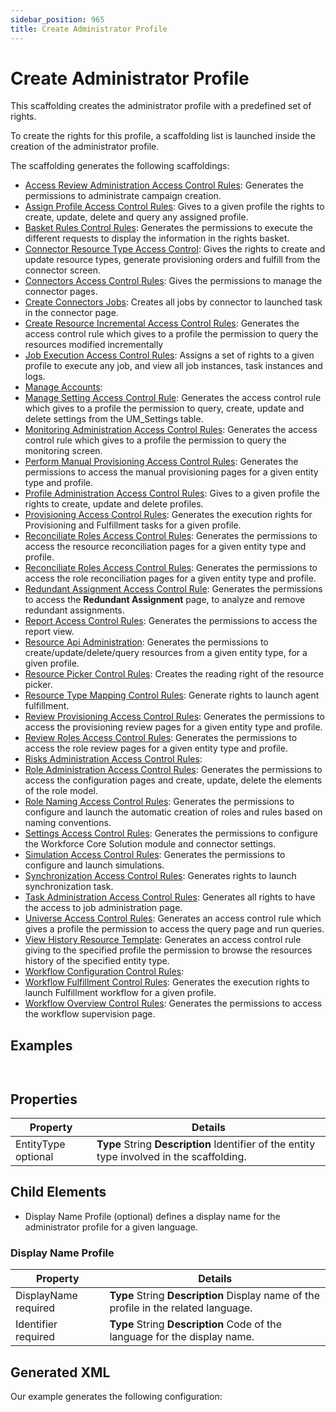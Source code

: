 ```yaml
---
sidebar_position: 965
title: Create Administrator Profile
---
```


# Create Administrator Profile

This scaffolding creates the administrator profile with a predefined set of rights.

To create the rights for this profile, a scaffolding list is launched inside the creation of the administrator profile.

The scaffolding generates the following scaffoldings:

* [Access Review Administration Access Control Rules](../../accesscontrolrules/accessreviews/accessreviewadministrationaccesscontrolrules/index): Generates the permissions to administrate campaign creation.
* [Assign Profile Access Control Rules](../../accesscontrolrules/profiles/assignprofileaccesscontrolrules/index): Gives to a given profile the rights to create, update, delete and query any assigned profile.
* [Basket Rules Control Rules](../../accesscontrolrules/rolemodels/basketrulescontrolrules/index): Generates the permissions to execute the different requests to display the information in the rights basket.
* [Connector Resource Type Access Control](../../accesscontrolrules/connectors/connectorresourcetypeaccesscontrol/index): Gives the rights to create and update resource types, generate provisioning orders and fulfill from the connector screen.
* [Connectors Access Control Rules](../connectorsaccesscontrolrules/index): Gives the permissions to manage the connector pages.
* [Create Connectors Jobs](../../jobs/createconnectorsjobs/index): Creates all jobs by connector to launched task in the connector page.
* [Create Resource Incremental Access Control Rules](../../accesscontrolrules/resources/createresourceincrementalaccesscontrolrules/index): Generates the access control rule which gives to a profile the permission to query the resources modified incrementally
* [Job Execution Access Control Rules](../jobexecutionaccesscontrolrules/index "Job Execution Access Control Rules"): Assigns a set of rights to a given profile to execute any job, and view all job instances, task instances and logs.
* [Manage Accounts](../../accesscontrolrules/userinterfaces/manageaccounts/index "Manage Accounts"):
* [Manage Setting Access Control Rule](../../accesscontrolrules/queries/managesettingaccesscontrolrule/index "Manage Setting Access Control Rule"): Generates the access control rule which gives to a profile the permission to query, create, update and delete settings from the UM\_Settings table.
* [Monitoring Administration Access Control Rules](../../accesscontrolrules/monitoring/monitoringadministrationaccesscontrolrules/index "Monitoring Administration Access Control Rules"): Generates the access control rule which gives to a profile the permission to query the monitoring screen.
* [Perform Manual Provisioning Access Control Rules](../../accesscontrolrules/rolemodels/performmanualprovisioningaccesscontrolrules/index "Perform Manual Provisioning Access Control Rules"): Generates the permissions to access the manual provisioning pages for a given entity type and profile.
* [Profile Administration Access Control Rules](../../accesscontrolrules/profiles/profileadministrationaccesscontrolrules/index): Gives to a given profile the rights to create, update and delete profiles.
* [Provisioning Access Control Rules](../../accesscontrolrules/jobs/provisioningaccesscontrolrules/index "Provisioning Access Control Rules"): Generates the execution rights for Provisioning and Fulfillment tasks for a given profile.
* [Reconciliate Roles Access Control Rules](../../accesscontrolrules/rolemodels/reconciliaterolesaccesscontrolrules/index "Reconciliate Roles Access Control Rules"): Generates the permissions to access the resource reconciliation pages for a given entity type and profile.
* [Reconciliate Roles Access Control Rules](../../accesscontrolrules/rolemodels/reconciliaterolesaccesscontrolrules/index "Reconciliate Roles Access Control Rules"): Generates the permissions to access the role reconciliation pages for a given entity type and profile.
* [Redundant Assignment Access Control Rule](../../accesscontrolrules/rolemodels/redundantassignmentaccesscontrolrule/index "Redundant Assignment Access Control Rule"): Generates the permissions to access the **Redundant Assignment** page, to analyze and remove redundant assignments.
* [Report Access Control Rules](../../accesscontrolrules/queries/reportaccesscontrolrules/index "Report Access Control Rules"): Generates the permissions to access the report view.
* [Resource Api Administration](../../accesscontrolrules/resources/resourceapiadministration/index "Resource Api Administration"): Generates the permissions to create/update/delete/query resources from a given entity type, for a given profile.
* [Resource Picker Control Rules](../../accesscontrolrules/resources/resourcepickercontrolrules/index "Resource Picker Control Rules"): Creates the reading right of the resource picker.
* [Resource Type Mapping Control Rules](../../accesscontrolrules/jobs/resourcetypemappingcontrolrules/index "ResourceTypeMappingControlRules"): Generate rights to launch agent fulfillment.
* [Review Provisioning Access Control Rules](../../accesscontrolrules/rolemodels/reviewprovisioningaccesscontrolrules/index "Review Provisioning Access Control Rules"): Generates the permissions to access the provisioning review pages for a given entity type and profile.
* [Review Roles Access Control Rules](../../accesscontrolrules/rolemodels/reviewrolesaccesscontrolrules/index "Review Roles Access Control Rules"): Generates the permissions to access the role review pages for a given entity type and profile.
* [Risks Administration Access Control Rules](../../accesscontrolrules/rolemodels/risksadministrationaccesscontrolrules/index "Risks Administration Access Control Rules"):
* [Role Administration Access Control Rules](../../accesscontrolrules/rolemodels/roleadministrationaccesscontrolrules/index "Role Administration Access Control Rules"): Generates the permissions to access the configuration pages and create, update, delete the elements of the role model.
* [Role Naming Access Control Rules](../../accesscontrolrules/rolemodels/rolenamingaccesscontrolrules/index "Role Naming Access Control Rules"): Generates the permissions to configure and launch the automatic creation of roles and rules based on naming conventions.
* [Settings Access Control Rules](../../accesscontrolrules/connectors/settingsaccesscontrolrules/index "SettingsAccessControlRules"): Generates the permissions to configure the Workforce Core Solution module and connector settings.
* [Simulation Access Control Rules](../simulationaccesscontrolrules/index "SimulationAccessControlRules"): Generates the permissions to configure and launch simulations.
* [Synchronization Access Control Rules](../../accesscontrolrules/jobs/synchronizationaccesscontrolrules/index "Synchronization Access Control Rules"): Generates rights to launch synchronization task.
* [Task Administration Access Control Rules](../../accesscontrolrules/jobs/taskadministrationaccesscontrolrules/index "Task Administration Access Control Rules"): Generates all rights to have the access to job administration page.
* [Universe Access Control Rules](../../accesscontrolrules/queries/universeaccesscontrolrules/index "UniverseAccessControlRules"): Generates an access control rule which gives a profile the permission to access the query page and run queries.
* [View History Resource Template](../../accesscontrolrules/resources/viewhistoryresourcetemplate/index "View History Resource Template"): Generates an access control rule giving to the specified profile the permission to browse the resources history of the specified entity type.
* [Workflow Configuration Control Rules](../../accesscontrolrules/workflows/workflowconfigurationcontrolrules/index "Workflow Configuration Control Rules"):
* [Workflow Fulfillment Control Rules](../../accesscontrolrules/jobs/workflowfulfillmentcontrolrules/index "Workflow Fulfillment Control Rules"): Generates the execution rights to launch Fulfillment workflow for a given profile.
* [Workflow Overview Control Rules](../../accesscontrolrules/workflows/workflowoverviewcontrolrules/index "Workflow Overview Control Rules"): Generates the permissions to access the workflow supervision page.

## Examples

```
                    

```
## Properties

| Property | Details |
| --- | --- |
| EntityType optional | **Type**  String  **Description** Identifier of the entity type involved in the scaffolding. |

## Child Elements

* Display Name Profile (optional) defines a display name for the administrator profile for a given language.

### Display Name Profile

| Property | Details |
| --- | --- |
| DisplayName required | **Type**  String  **Description** Display name of the profile in the related language. |
| Identifier required | **Type**  String  **Description** Code of the language for the display name. |

## Generated XML

Our example generates the following configuration:

```


```
